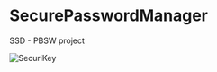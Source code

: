 # SecurePasswordManager
SSD - PBSW project

![SecuriKey](https://github.com/user-attachments/assets/b55158a8-cd8b-4501-89f4-2ebd416adba1)
